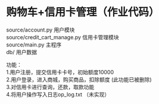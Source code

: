 # 购物车+信用卡管理（作业代码）
 source/account.py 用户模块   
 source/credit_cart_manage.py 信用卡管理模块  
 source/main.py 主程序  
 db/ 用户数据  

功能：  
1.用户注册，提交信用卡卡号，初始额度10000  
2.用户登录，进入商城，购买商品，扣除额度  (此功能已被删除)   
3.对信用卡进行查询，还款，取款功能  
4.将用户操作写入日志op_log.txt  （未实现）
